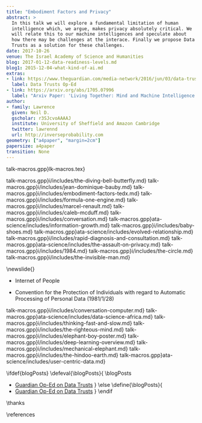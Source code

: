 ```yaml
---
title: "Embodiment Factors and Privacy"
abstract: >
  In this talk we will explore a fundamental limitation of human
  intelligence which, we argue, makes privacy absolutely critical. We
  will relate this to our machine intelligences and speculate about
  how there may be challenges at the interace. Finally we propose Data
  Trusts as a solution for these challenges.
date: 2017-10-26
venue: The Israel Academy of Science and Humanities
blog: 2017-01-12-data-readiness-levels.md
blog1: 2015-12-04-what-kind-of-ai.md
extras:
- link: https://www.theguardian.com/media-network/2016/jun/03/data-trusts-privacy-fears-feudalism-democracy
  label: Data Trusts Op-Ed
- link: https://arxiv.org/abs/1705.07996
  label: "Arxiv Paper: 'Living Together: Mind and Machine Intelligence'"
author:
- family: Lawrence
  given: Neil D.
  gscholar: r3SJcvoAAAAJ
  institute: University of Sheffield and Amazon Cambridge
  twitter: lawrennd
  url: http://inverseprobability.com
geometry: ["a4paper", "margin=2cm"]
papersize: a4paper
transition: None
---
```


talk-macros.gpp}lk-macros.tex}

talk-macros.gpp}i/includes/the-diving-bell-butterfly.md}
talk-macros.gpp}i/includes/jean-dominique-bauby.md}
talk-macros.gpp}i/includes/embodiment-factors-tedx.md}
talk-macros.gpp}i/includes/formula-one-engine.md}
talk-macros.gpp}i/includes/marcel-renault.md}
talk-macros.gpp}i/includes/caleb-mcduff.md}
talk-macros.gpp}i/includes/conversation.md}
talk-macros.gpp}ata-science/includes/information-growth.md}
talk-macros.gpp}i/includes/baby-shoes.md}
talk-macros.gpp}ata-science/includes/evolved-relationship.md}
talk-macros.gpp}i/includes/rapid-diagnosis-and-consultation.md}
talk-macros.gpp}ata-science/includes/the-assault-on-privacy.md}
talk-macros.gpp}i/includes/1984.md}
talk-macros.gpp}i/includes/the-circle.md}
talk-macros.gpp}i/includes/the-invisible-man.md}

\newslide{}

* Internet of People

* Convention for the Protection of Individuals with regard to Automatic
Processing of Personal Data (1981/1/28)

talk-macros.gpp}i/includes/conversation-computer.md}
talk-macros.gpp}ata-science/includes/data-science-africa.md}
talk-macros.gpp}i/includes/thinking-fast-and-slow.md}
talk-macros.gpp}i/includes/the-righteous-mind.md}
talk-macros.gpp}i/includes/elephant-boy-poster.md}
talk-macros.gpp}l/includes/deep-learning-overview.md}
talk-macros.gpp}i/includes/mechanical-elephant.md}
talk-macros.gpp}i/includes/the-hindoo-earth.md}
talk-macros.gpp}ata-science/includes/user-centric-data.md}


<!--Ruth Gavison:

don't conflate privacy and the private
Balance between private and public.
Public makes free. No!

Circle vs 1984

Invisible Man

Corporate vs State

Hollrith Calculating machines vs ebola

Consent is neither necessary nor sufficient for giving up privacy.-->

\ifdef{blogPosts}
\defeval{\blogPosts}{
\blogPosts
* [Guardian Op-Ed on Data Trusts](https://www.theguardian.com/media-network/2016/jun/03/data-trusts-privacy-fears-feudalism-democracy)
}
\else
\define{\blogPosts}{
* [Guardian Op-Ed on Data Trusts](https://www.theguardian.com/media-network/2016/jun/03/data-trusts-privacy-fears-feudalism-democracy)
}
\endif

\thanks

\references
